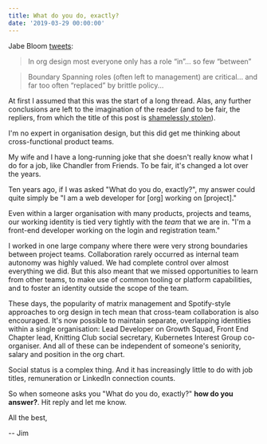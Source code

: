 ```yaml
---
title: What do you do, exactly?
date: '2019-03-29 00:00:00'
---
```


Jabe Bloom [tweets](https://twitter.com/cyetain/status/1110556996632104960):

> In org design most everyone only has a role “in”... so few “between”

> Boundary Spanning roles (often left to management) are critical... and far too often “replaced” by brittle policy...

At first I assumed that this was the start of a long thread. Alas, any further conclusions are left to the imagination of the reader (and to be fair, the repliers, from which the title of this post is [shamelessly stolen](https://twitter.com/jimkimball/status/1110635426014998528)).

I'm no expert in organisation design, but this did get me thinking about cross-functional product teams.

My wife and I have a long-running joke that she doesn't really know what I do for a job, like Chandler from Friends. To be fair, it's changed a lot over the years.

Ten years ago, if I was asked "What do you do, exactly?", my answer could quite simply be "I am a web developer for [org] working on [project]."

Even within a larger organisation with many products, projects and teams, our working identity is tied very tightly with the _team_ that we are in. "I'm a front-end developer working on the login and registration team."

I worked in one large company where there were very strong boundaries between project teams. Collaboration rarely occurred as internal team autonomy was highly valued. We had complete control over almost everything we did. But this also meant that we missed opportunities to learn from other teams, to make use of common tooling or platform capabilities, and to foster an identity outside the scope of the team.

These days, the popularity of matrix management and Spotify-style approaches to org design in tech mean that cross-team collaboration is also encouraged. It's now possible to maintain separate, overlapping identities within a single organisation: Lead Developer on Growth Squad, Front End Chapter lead, Knitting Club social secretary, Kubernetes Interest Group co-organiser. And all of these can be independent of someone's seniority, salary and position in the org chart.

Social status is a complex thing. And it has increasingly little to do with job titles, remuneration or LinkedIn connection counts.

So when someone asks you "What do you do, exactly?" __how do you answer?__. Hit reply and let me know.

All the best,

-- Jim
